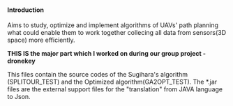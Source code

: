 #### Introduction
Aims to study, optimize and implement algorithms of UAVs' path planning what could enable them to work together collecing all data from sensors(3D space) more efficiently.

**THIS IS the major part which I worked on during our group project - dronekey**

This files contain the source codes of the Sugihara's algorithm (SPLITOUR_TEST) and the Optimized algorithm(GA2OPT_TEST).
The *.jar files are the external support files for the "translation" from JAVA language to Json. 
